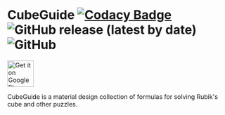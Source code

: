 # CubeGuide [![Codacy Badge](https://app.codacy.com/project/badge/Grade/d165547c2412474395406e3b8ec41735)](https://www.codacy.com/manual/extroot/CubeGuide?utm_source=github.com&amp;utm_medium=referral&amp;utm_content=extroot/CubeGuide&amp;utm_campaign=Badge_Grade) ![GitHub release (latest by date)](https://img.shields.io/github/v/release/extroot/cubeguide) ![GitHub](https://img.shields.io/github/license/extroot/cubeguide) 

<a href="https://play.google.com/store/apps/details?id=ru.extroot.newcubeguide" target="_blank">
  <img alt="Get it on Google Play"
       src="https://play.google.com/intl/en_us/badges/images/generic/en-play-badge.png" height="60"/>
</a>

CubeGuide is a material design collection of formulas for solving Rubik's cube and other puzzles.
